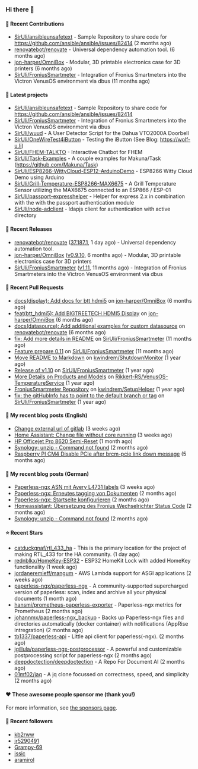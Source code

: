 ### Hi there 👋

#### 👷 Recent Contributions

- [SirUli/ansibleunsafetext](https://github.com/SirUli/ansibleunsafetext) - Sample Repository to share code for https://github.com/ansible/ansible/issues/82414 (2 months ago)
- [renovatebot/renovate](https://github.com/renovatebot/renovate) - Universal dependency automation tool. (6 months ago)
- [jon-harper/OmniBox](https://github.com/jon-harper/OmniBox) - Modular, 3D printable electronics case for 3D printers (6 months ago)
- [SirUli/FroniusSmartmeter](https://github.com/SirUli/FroniusSmartmeter) - Integration of Fronius Smartmeters into the Victron VenusOS environment via dbus (11 months ago)

#### 🌱 Latest projects

- [SirUli/ansibleunsafetext](https://github.com/SirUli/ansibleunsafetext) - Sample Repository to share code for https://github.com/ansible/ansible/issues/82414
- [SirUli/FroniusSmartmeter](https://github.com/SirUli/FroniusSmartmeter) - Integration of Fronius Smartmeters into the Victron VenusOS environment via dbus
- [SirUli/wuud](https://github.com/SirUli/wuud) - A User Detector Script for the Dahua VTO2000A Doorbell
- [SirUli/OneWireTest4iButton](https://github.com/SirUli/OneWireTest4iButton) - Testing the iButton (See Blog: https://wolf-u.li)
- [SirUli/FHEM-TALKTO](https://github.com/SirUli/FHEM-TALKTO) - Interactive Chatbot for FHEM
- [SirUli/Task-Examples](https://github.com/SirUli/Task-Examples) - A couple examples for Makuna/Task (https://github.com/Makuna/Task)
- [SirUli/ESP8266-WittyCloud-ESP12-ArduinoDemo](https://github.com/SirUli/ESP8266-WittyCloud-ESP12-ArduinoDemo) - ESP8266 Witty Cloud Demo using Arduino
- [SirUli/Grill-Temperature-ESP8266-MAX6675](https://github.com/SirUli/Grill-Temperature-ESP8266-MAX6675) - A Grill Temperature Sensor utilizing the MAX6675 connected to an ESP866 / ESP-01
- [SirUli/passport-expresshelper](https://github.com/SirUli/passport-expresshelper) - Helper for express 2.x in combination with the with the passport authentication module
- [SirUli/node-adclient](https://github.com/SirUli/node-adclient) - ldapjs client for authentication with active directory

#### 🔭 Recent Releases

- [renovatebot/renovate](https://github.com/renovatebot/renovate) ([37.187.1](https://github.com/renovatebot/renovate/releases/tag/37.187.1), 1 day ago) - Universal dependency automation tool.
- [jon-harper/OmniBox](https://github.com/jon-harper/OmniBox) ([v0.9.10](https://github.com/jon-harper/OmniBox/releases/tag/v0.9.10), 6 months ago) - Modular, 3D printable electronics case for 3D printers
- [SirUli/FroniusSmartmeter](https://github.com/SirUli/FroniusSmartmeter) ([v1.11](https://github.com/SirUli/FroniusSmartmeter/releases/tag/v1.11), 11 months ago) - Integration of Fronius Smartmeters into the Victron VenusOS environment via dbus

#### 🔨 Recent Pull Requests

- [docs(display): Add docs for btt hdmi5](https://github.com/jon-harper/OmniBox/pull/129) on [jon-harper/OmniBox](https://github.com/jon-harper/OmniBox) (6 months ago)
- [feat(btt_hdmi5): Add BIGTREETECH HDMI5 Display](https://github.com/jon-harper/OmniBox/pull/128) on [jon-harper/OmniBox](https://github.com/jon-harper/OmniBox) (6 months ago)
- [docs(datasource): Add additional examples for custom datasource](https://github.com/renovatebot/renovate/pull/23558) on [renovatebot/renovate](https://github.com/renovatebot/renovate) (6 months ago)
- [fix: Add more details in README](https://github.com/SirUli/FroniusSmartmeter/pull/12) on [SirUli/FroniusSmartmeter](https://github.com/SirUli/FroniusSmartmeter) (11 months ago)
- [Feature prepare 0.11](https://github.com/SirUli/FroniusSmartmeter/pull/11) on [SirUli/FroniusSmartmeter](https://github.com/SirUli/FroniusSmartmeter) (11 months ago)
- [Move README to Markdown](https://github.com/kwindrem/ShutdownMonitor/pull/3) on [kwindrem/ShutdownMonitor](https://github.com/kwindrem/ShutdownMonitor) (1 year ago)
- [Release of v1.10](https://github.com/SirUli/FroniusSmartmeter/pull/7) on [SirUli/FroniusSmartmeter](https://github.com/SirUli/FroniusSmartmeter) (1 year ago)
- [More Details on Products and Models](https://github.com/Rikkert-RS/VenusOS-TemperatureService/pull/2) on [Rikkert-RS/VenusOS-TemperatureService](https://github.com/Rikkert-RS/VenusOS-TemperatureService) (1 year ago)
- [FroniusSmartmeter Repository](https://github.com/kwindrem/SetupHelper/pull/31) on [kwindrem/SetupHelper](https://github.com/kwindrem/SetupHelper) (1 year ago)
- [fix: the gitHubInfo has to point to the default branch or tag](https://github.com/SirUli/FroniusSmartmeter/pull/4) on [SirUli/FroniusSmartmeter](https://github.com/SirUli/FroniusSmartmeter) (1 year ago)

#### 📜 My recent blog posts (English)

- [Change external url of gitlab](https://wolf-u.li/en/change-external-url-of-gitlab/) (3 weeks ago)
- [Home Assistant: Change file without core running](https://wolf-u.li/en/homeassistant-change-file-without-core-running/) (3 weeks ago)
- [HP Officejet Pro 8620 Semi-Reset](https://wolf-u.li/hp-officejet-pro-8620-semi-reset/) (1 month ago)
- [Synology: unzip - Command not found](https://wolf-u.li/en/synology-unzip-command-not-found/) (2 months ago)
- [Raspberry PI CM4 Disable PCIe after brcm-pcie link down message](https://wolf-u.li/raspberry-pi-cm4-disable-pcie/) (5 months ago)

#### 📜 My recent blog posts (German)

- [Paperless-ngx ASN mit Avery L4731 labels](https://wolf-u.li/paperless-ngx-asn-mit-avery-l4731-labels/) (3 weeks ago)
- [Paperless-ngx: Erneutes tagging von Dokumenten](https://wolf-u.li/paperless-ngx-erneutes-tagging-von-dokumenten/) (2 months ago)
- [Paperless-ngx: Startseite konfigurieren](https://wolf-u.li/paperless-ngx-startseite-konfigurieren/) (2 months ago)
- [Homeassistant: Übersetzung des Fronius Wechselrichter Status Code](https://wolf-u.li/homeassistant-uebersetzung-des-fronius-wechselrichter-status-code/) (2 months ago)
- [Synology: unzip - Command not found](https://wolf-u.li/synology-unzip-command-not-found/) (2 months ago)

#### ⭐ Recent Stars

- [catduckgnaf/rtl_433_ha](https://github.com/catduckgnaf/rtl_433_ha) - This is the primary location for the project of making RTL_433 for the HA community. (1 day ago)
- [rednblkx/HomeKey-ESP32](https://github.com/rednblkx/HomeKey-ESP32) - ESP32 HomeKit Lock with added HomeKey functionality (1 week ago)
- [jordaneremieff/mangum](https://github.com/jordaneremieff/mangum) - AWS Lambda support for ASGI applications (2 weeks ago)
- [paperless-ngx/paperless-ngx](https://github.com/paperless-ngx/paperless-ngx) - A community-supported supercharged version of paperless: scan, index and archive all your physical documents (1 month ago)
- [hansmi/prometheus-paperless-exporter](https://github.com/hansmi/prometheus-paperless-exporter) - Paperless-ngx metrics for Prometheus (2 months ago)
- [johannmx/paperless-ngx_backup](https://github.com/johannmx/paperless-ngx_backup) - Backs up Paperless-ngx files and directories automatically (docker container) with notifications (AppRise intregration) (2 months ago)
- [tb1337/paperless-api](https://github.com/tb1337/paperless-api) - Little api client for paperless(-ngx). (2 months ago)
- [jgillula/paperless-ngx-postprocessor](https://github.com/jgillula/paperless-ngx-postprocessor) - A powerful and customizable postprocessing script for paperless-ngx (2 months ago)
- [deepdoctection/deepdoctection](https://github.com/deepdoctection/deepdoctection) - A Repo For Document AI (2 months ago)
- [01mf02/jaq](https://github.com/01mf02/jaq) - A jq clone focussed on correctness, speed, and simplicity (2 months ago)

#### ❤️ These awesome people sponsor me (thank you!)


For more information, see [the sponsors page](https://github.com/sponsors/SirUli/).

#### 👯 Recent followers

- [kb2rww](https://github.com/kb2rww)
- [jr5290491](https://github.com/jr5290491)
- [Grampy-69](https://github.com/Grampy-69)
- [issic](https://github.com/issic)
- [aramirol](https://github.com/aramirol)
